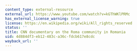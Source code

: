 ```yaml
---
content_type: external-resource
external_url: https://www.youtube.com/watch?v=kGThWKlPRMc
has_external_license_warning: true
license: https://en.wikipedia.org/wiki/All_rights_reserved
status: ''
title: CNN documentary on the Roma community in Romania
uid: 4d884df3-eb12-483c-a36c-fdcb617e8cdc
wayback_url: ''
---
```

